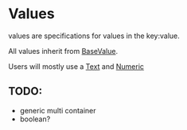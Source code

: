 # Values

values are specifications for values in the key:value.

All values inherit from [BaseValue](./base.py).

Users will mostly use a [Text](./element/text.py) and
[Numeric](./element/numeric.py)

## TODO:
- generic multi container
- boolean?